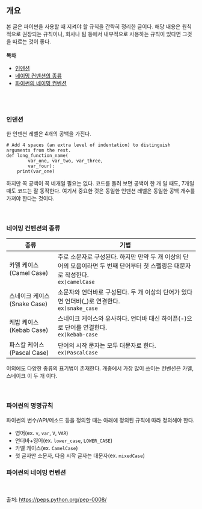 ## 개요
본 글은 파이썬을 사용할 때 지켜야 할 규칙을 간략히 정리한 글이다. 해당 내용은 원칙적으로 권장되는 규칙이나, 회사나 팀 등에서 내부적으로 사용하는 규칙이 있다면 그것을 따르는 것이 좋다.  
<br/>
<b>목차</b>
  - [인덴션](#인덴션)
  - [네이밍 컨벤션의 종류](#네이밍-컨벤션의-종류)
  - [파이썬의 네이밍 컨벤션](#파이썬의-네이밍-컨벤션)  
<br/><br/><br/>


### 인덴션
한 인덴션 레벨은 4개의 공백을 가진다.
```
# Add 4 spaces (an extra level of indentation) to distinguish arguments from the rest.
def long_function_name(
        var_one, var_two, var_three,
        var_four):
    print(var_one)
```
하지만 꼭 공백이 꼭 네개일 필요는 없다. 코드를 돌려 보면 공백이 한 개 일 때도, 7개일 때도 코드는 잘 동작한다. 여기서 중요한 것은 동일한 인덴션 레벨은 동일한 공백 개수를 가져야 한다는 것이다.  
<br/><br/>


### 네이밍 컨벤션의 종류
| 종류 | 기법 |
|--------------|----------------------|
|카멜 케이스(Camel Case)|주로 소문자로 구성된다. 하지만 만약 두 개 이상의 단어의 모음이라면 두 번째 단어부터 첫 스펠링은 대문자로 작성한다.<br/><code>ex)camelCase</code>|
|스네이크 케이스(Snake Case)|소문자와 언더바로 구성된다. 두 개 이상의 단어가 있다면 언더바(_)로 연결한다.<br/><code>ex)snake_case</code>|
|케밥 케이스(Kebab Case)|스네이크 케이스와 유사하다. 언더바 대신 하이픈(-)으로 단어를 연결한다.<br/><code>ex)kebab-case</code>|
|파스칼 케이스(Pascal Case)|단어의 시작 문자는 모두 대문자로 한다.<br/><code>ex)PascalCase</code>|

이외에도 다양한 종류의 표기법이 존재한다. 개중에서 가장 많이 쓰이는 컨벤션은 카멜, 스네이크 이 두 개 이다.  
<br/><br/>

### 파이썬의 명명규칙
파이썬의 변수/API/메소드 등을 정의할 때는 아래에 정의된 규칙에 따라 정의해야 한다.
- 영어(ex. <code>v</code>, <code>var</code>, <code>V</code>, <code>VAR</code>)
- 언더바+영어(ex. <code>lower_case</code>, <code>LOWER_CASE</code>)
- 카멜 케이스(ex. <code>CamelCase</code>)
- 첫 글자만 소문자, 다음 시작 글자는 대문자(ex. <code>mixedCase</code>)


### 파이썬의 네이밍 컨벤션

<br/><br/>
출처: https://peps.python.org/pep-0008/
